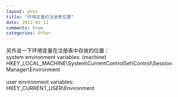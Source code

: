 ```yaml
---
layout: post
title: "环境变量的注册表位置"
date: 2011-01-11
comments: true
categories: Other
---
```

另外说一下环境变量在注册表中存放的位置：<br />system environment variables: (machine)<br />HKEY_LOCAL_MACHINE\System\CurrentControlSet\Control\Session Manager\Environment<br /><br />user environment variables:<br />HKEY_CURRENT_USER\Environment<br /><br />